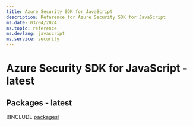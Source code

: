 ```yaml
---
title: Azure Security SDK for JavaScript
description: Reference for Azure Security SDK for JavaScript
ms.date: 03/04/2024
ms.topic: reference
ms.devlang: javascript
ms.service: security
---
```

# Azure Security SDK for JavaScript - latest
## Packages - latest
[!INCLUDE [packages](security-index.md)]